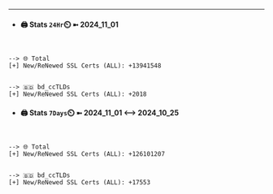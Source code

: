 

---
- #### 🖨️ **Stats** `24Hr`⏲️ ➼ 2024_11_01
```console


--> 🌐 Total
[+] New/ReNewed SSL Certs (ALL): +13941548


--> 🇧🇩 bd_ccTLDs
[+] New/ReNewed SSL Certs (ALL): +2018

```

- #### 🖨️ **Stats** `7Days`⏲️ ➼ 2024_11_01 <--> 2024_10_25
```console


--> 🌐 Total
[+] New/ReNewed SSL Certs (ALL): +126101207


--> 🇧🇩 bd_ccTLDs
[+] New/ReNewed SSL Certs (ALL): +17553

```

